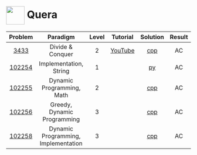 # [<img align="center" height="50" src="https://static.quera.ir/images/logo/logo-q.0-3aee17faf53e.svg">](https://quera.ir/) Quera

|                       Problem                        |              Paradigm               | Level |                Tutorial                 |      Solution       | Result |
| :--------------------------------------------------: | :---------------------------------: | :---: | :-------------------------------------: | :-----------------: | :----: |
|   [3433](https://quera.ir/problemset/contest/3433)   |          Divide & Conquer           |   2   | [YouTube](https://youtu.be/Bz7n1b6XT1w) |  [cpp](./3433.cpp)  |   AC   |
| [102254](https://quera.ir/problemset/contest/102254) |       Implementation, String        |   1   |                                         |  [py](./102254.py)  |   AC   |
| [102255](https://quera.ir/problemset/contest/102255) |      Dynamic Programming, Math      |   2   |                                         | [cpp](./102255.cpp) |   AC   |
| [102256](https://quera.ir/problemset/contest/102256) |     Greedy, Dynamic Programming     |   3   |                                         | [cpp](./102256.cpp) |   AC   |
| [102258](https://quera.ir/problemset/contest/102258) | Dynamic Programming, Implementation |   3   |                                         | [cpp](./102258.cpp) |   AC   |
